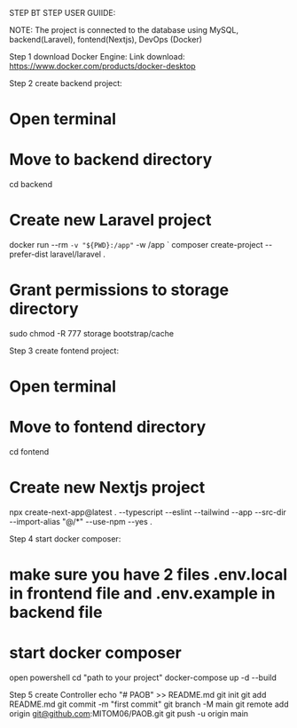 STEP BT STEP USER GUIIDE:

NOTE: The project is connected to the database using MySQL, backend(Laravel), fontend(Nextjs), DevOps (Docker)

Step 1 download Docker Engine:
Link download: https://www.docker.com/products/docker-desktop

Step 2 create  backend project:
# Open terminal

# Move to backend directory
cd backend

# Create new Laravel project
docker run --rm `
  -v "${PWD}:/app" `
  -w /app `
  composer create-project --prefer-dist laravel/laravel .

# Grant permissions to storage directory
sudo chmod -R 777 storage bootstrap/cache

Step 3 create fontend project:
# Open terminal

# Move to fontend directory
cd fontend

# Create new Nextjs project
npx create-next-app@latest . --typescript --eslint --tailwind --app --src-dir --import-alias "@/*" --use-npm --yes . 

Step 4 start docker composer:
# make sure you have 2 files .env.local in frontend file and .env.example in backend file

# start docker composer
open powershell
cd "path to your project"
docker-compose up -d --build

Step 5 create Controller 
echo "# PAOB" >> README.md
git init
git add README.md
git commit -m "first commit"
git branch -M main
git remote add origin git@github.com:MITOM06/PAOB.git
git push -u origin main






